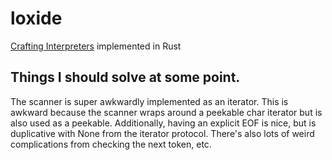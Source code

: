# loxide

[Crafting Interpreters](http://craftinginterpreters.com/) implemented in Rust

## Things I should solve at some point.

The scanner is super awkwardly implemented as an iterator.
This is awkward because the scanner wraps around a peekable char iterator but is also used as a peekable.
Additionally, having an explicit EOF is nice, but is duplicative with None from the iterator protocol.
There's also lots of weird complications from checking the next token, etc.

